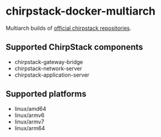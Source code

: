 # chirpstack-docker-multiarch
Multiarch builds of [official chirpstack repositories](https://github.com/brocaar/).

## Supported ChirpStack components
- chirpstack-gateway-bridge
- chirpstack-network-server
- chirpstack-application-server

## Supported platforms
- linux/amd64
- linux/armv6
- linux/armv7
- linux/arm64
